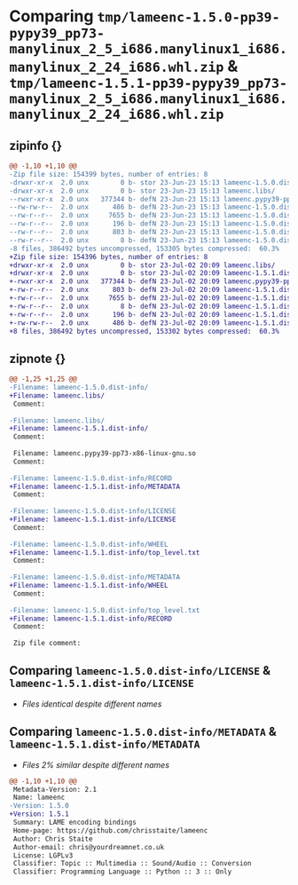 # Comparing `tmp/lameenc-1.5.0-pp39-pypy39_pp73-manylinux_2_5_i686.manylinux1_i686.manylinux_2_24_i686.whl.zip` & `tmp/lameenc-1.5.1-pp39-pypy39_pp73-manylinux_2_5_i686.manylinux1_i686.manylinux_2_24_i686.whl.zip`

## zipinfo {}

```diff
@@ -1,10 +1,10 @@
-Zip file size: 154399 bytes, number of entries: 8
-drwxr-xr-x  2.0 unx        0 b- stor 23-Jun-23 15:13 lameenc-1.5.0.dist-info/
-drwxr-xr-x  2.0 unx        0 b- stor 23-Jun-23 15:13 lameenc.libs/
--rwxr-xr-x  2.0 unx   377344 b- defN 23-Jun-23 15:13 lameenc.pypy39-pp73-x86-linux-gnu.so
--rw-rw-r--  2.0 unx      486 b- defN 23-Jun-23 15:13 lameenc-1.5.0.dist-info/RECORD
--rw-r--r--  2.0 unx     7655 b- defN 23-Jun-23 15:13 lameenc-1.5.0.dist-info/LICENSE
--rw-r--r--  2.0 unx      196 b- defN 23-Jun-23 15:13 lameenc-1.5.0.dist-info/WHEEL
--rw-r--r--  2.0 unx      803 b- defN 23-Jun-23 15:13 lameenc-1.5.0.dist-info/METADATA
--rw-r--r--  2.0 unx        8 b- defN 23-Jun-23 15:13 lameenc-1.5.0.dist-info/top_level.txt
-8 files, 386492 bytes uncompressed, 153305 bytes compressed:  60.3%
+Zip file size: 154396 bytes, number of entries: 8
+drwxr-xr-x  2.0 unx        0 b- stor 23-Jul-02 20:09 lameenc.libs/
+drwxr-xr-x  2.0 unx        0 b- stor 23-Jul-02 20:09 lameenc-1.5.1.dist-info/
+-rwxr-xr-x  2.0 unx   377344 b- defN 23-Jul-02 20:09 lameenc.pypy39-pp73-x86-linux-gnu.so
+-rw-r--r--  2.0 unx      803 b- defN 23-Jul-02 20:09 lameenc-1.5.1.dist-info/METADATA
+-rw-r--r--  2.0 unx     7655 b- defN 23-Jul-02 20:09 lameenc-1.5.1.dist-info/LICENSE
+-rw-r--r--  2.0 unx        8 b- defN 23-Jul-02 20:09 lameenc-1.5.1.dist-info/top_level.txt
+-rw-r--r--  2.0 unx      196 b- defN 23-Jul-02 20:09 lameenc-1.5.1.dist-info/WHEEL
+-rw-rw-r--  2.0 unx      486 b- defN 23-Jul-02 20:09 lameenc-1.5.1.dist-info/RECORD
+8 files, 386492 bytes uncompressed, 153302 bytes compressed:  60.3%
```

## zipnote {}

```diff
@@ -1,25 +1,25 @@
-Filename: lameenc-1.5.0.dist-info/
+Filename: lameenc.libs/
 Comment: 
 
-Filename: lameenc.libs/
+Filename: lameenc-1.5.1.dist-info/
 Comment: 
 
 Filename: lameenc.pypy39-pp73-x86-linux-gnu.so
 Comment: 
 
-Filename: lameenc-1.5.0.dist-info/RECORD
+Filename: lameenc-1.5.1.dist-info/METADATA
 Comment: 
 
-Filename: lameenc-1.5.0.dist-info/LICENSE
+Filename: lameenc-1.5.1.dist-info/LICENSE
 Comment: 
 
-Filename: lameenc-1.5.0.dist-info/WHEEL
+Filename: lameenc-1.5.1.dist-info/top_level.txt
 Comment: 
 
-Filename: lameenc-1.5.0.dist-info/METADATA
+Filename: lameenc-1.5.1.dist-info/WHEEL
 Comment: 
 
-Filename: lameenc-1.5.0.dist-info/top_level.txt
+Filename: lameenc-1.5.1.dist-info/RECORD
 Comment: 
 
 Zip file comment:
```

## Comparing `lameenc-1.5.0.dist-info/LICENSE` & `lameenc-1.5.1.dist-info/LICENSE`

 * *Files identical despite different names*

## Comparing `lameenc-1.5.0.dist-info/METADATA` & `lameenc-1.5.1.dist-info/METADATA`

 * *Files 2% similar despite different names*

```diff
@@ -1,10 +1,10 @@
 Metadata-Version: 2.1
 Name: lameenc
-Version: 1.5.0
+Version: 1.5.1
 Summary: LAME encoding bindings
 Home-page: https://github.com/chrisstaite/lameenc
 Author: Chris Staite
 Author-email: chris@yourdreamnet.co.uk
 License: LGPLv3
 Classifier: Topic :: Multimedia :: Sound/Audio :: Conversion
 Classifier: Programming Language :: Python :: 3 :: Only
```

